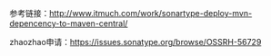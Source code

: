 参考链接：http://www.itmuch.com/work/sonartype-deploy-mvn-depencency-to-maven-central/

zhaozhao申请：https://issues.sonatype.org/browse/OSSRH-56729